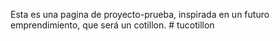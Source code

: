 Esta es una pagina de proyecto-prueba, inspirada en un futuro emprendimiento, que será un cotillon. # tucotillon
